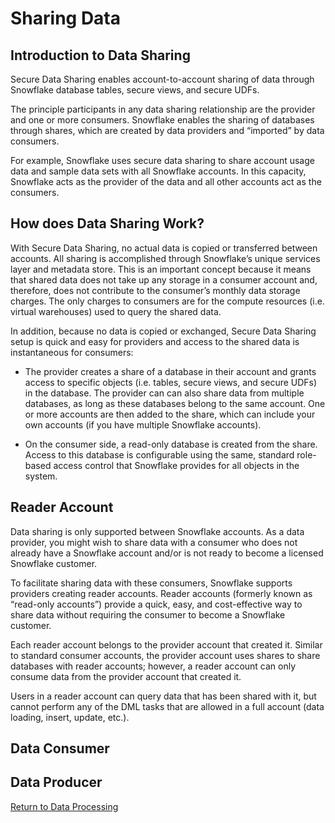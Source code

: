 # Sharing Data

## Introduction to Data Sharing

Secure Data Sharing enables account-to-account sharing of data through Snowflake database tables, secure views, and secure UDFs.

The principle participants in any data sharing relationship are the provider and one or more consumers. Snowflake enables the sharing of databases through shares, which are created by data providers and “imported” by data consumers.

For example, Snowflake uses secure data sharing to share account usage data and sample data sets with all Snowflake accounts. In this capacity, Snowflake acts as the provider of the data and all other accounts act as the consumers.

## How does Data Sharing Work?

With Secure Data Sharing, no actual data is copied or transferred between accounts. All sharing is accomplished through Snowflake’s unique services layer and metadata store. This is an important concept because it means that shared data does not take up any storage in a consumer account and, therefore, does not contribute to the consumer’s monthly data storage charges. The only charges to consumers are for the compute resources (i.e. virtual warehouses) used to query the shared data.

In addition, because no data is copied or exchanged, Secure Data Sharing setup is quick and easy for providers and access to the shared data is instantaneous for consumers:

- The provider creates a share of a database in their account and grants access to specific objects (i.e. tables, secure views, and secure UDFs) in the database. The provider can can also share data from multiple databases, as long as these databases belong to the same account. One or more accounts are then added to the share, which can include your own accounts (if you have multiple Snowflake accounts).


- On the consumer side, a read-only database is created from the share. Access to this database is configurable using the same, standard role-based access control that Snowflake provides for all objects in the system.

## Reader Account

Data sharing is only supported between Snowflake accounts. As a data provider, you might wish to share data with a consumer who does not already have a Snowflake account and/or is not ready to become a licensed Snowflake customer.

To facilitate sharing data with these consumers, Snowflake supports providers creating reader accounts. Reader accounts (formerly known as “read-only accounts”) provide a quick, easy, and cost-effective way to share data without requiring the consumer to become a Snowflake customer.

Each reader account belongs to the provider account that created it. Similar to standard consumer accounts, the provider account uses shares to share databases with reader accounts; however, a reader account can only consume data from the provider account that created it.

Users in a reader account can query data that has been shared with it, but cannot perform any of the DML tasks that are allowed in a full account (data loading, insert, update, etc.).



## Data Consumer

## Data Producer

[Return to Data Processing](../Data-Processing.md)
